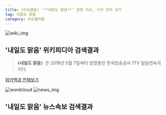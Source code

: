 ```yaml
---
title: (이슈클립) '**내일도 맑음**' 관련 이슈, 기사 모아 보기
tag: 내일도 맑음
category: 이슈클리핑
---
```

![wiki_img](https://user-images.githubusercontent.com/42597476/44503234-41136a80-a6d0-11e8-9071-6fc6418eafe4.png)
## **'**내일도 맑음**'** 위키피디아 검색결과
>《**내일도 맑음**》은 2018년 5월 7일부터 방영중인 한국방송공사 1TV 일일연속극이다.

<a href="https://ko.wikipedia.org/wiki/내일도 맑음" target="_blank">위키백과 전체보기</a>

![wordcloud](https://s3.ap-northeast-2.amazonaws.com/lyrics101-wordcloud/2018-09-28-1538139356.png)
![news_img](https://user-images.githubusercontent.com/42597476/44507050-1206f400-a6e4-11e8-8d98-7ffbfebb353f.png)
## **'**내일도 맑음**'** 뉴스속보 검색결과

